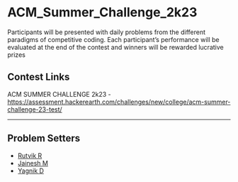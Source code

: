 # ACM_Summer_Challenge_2k23

Participants will be presented with daily problems from the different paradigms of competitive coding. Each participant’s performance will be evaluated at the end of the contest and winners will be rewarded lucrative prizes 

## Contest Links

ACM SUMMER CHALLENGE 2k23 - https://assessment.hackerearth.com/challenges/new/college/acm-summer-challenge-23-test/

---
## Problem Setters

* [Rutvik R](https://github.com/Rutvik-R)
* [Jainesh M](https://github.com/Red-0510)
* [Yagnik D]()
